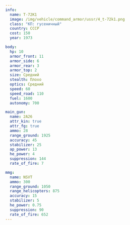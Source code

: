 ```yaml
---
info:
  name: T-72K1
  image: /img/vehicle/command_armor/ussr/4_t-72k1.png
  class: "КП: гусеничный"
  country: СССР
  cost: 150
  year: 1973

body:
  hp: 10
  armor_front: 11
  armor_side: 6
  armor_rear: 3
  armor_top: 2
  size: Средний
  stealth: Плохо
  optics: Средний
  speed: 60
  speed_road: 110
  fuel: 1600
  autonomy: 700

main_gun:
  name: 2A26
  attr_kin: true
  attr_fg: true
  ammo: 28
  range_ground: 1925
  accuracy: 45
  stabilizer: 25
  ap_power: 13
  he_power: 4
  suppression: 144
  rate_of_fire: 7

mmg:
  name: NSVT
  ammo: 300
  range_ground: 1050
  range_helicopters: 875
  accuracy: 15
  stabilizer: 5
  he_power: 0.75
  suppression: 90
  rate_of_fire: 652
---
```

